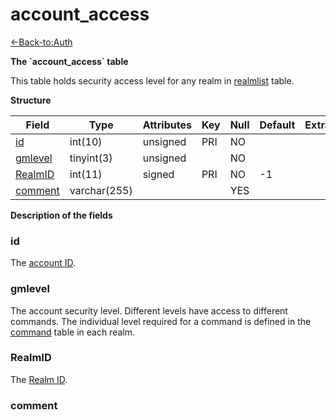 # account\_access

[<-Back-to:Auth](database-auth.md)

**The \`account\_access\` table**

This table holds security access level for any realm in [realmlist](realmlist) table.

**Structure**

| Field        | Type         | Attributes | Key | Null | Default | Extra | Comment |
|--------------|--------------|------------|-----|------|---------|-------|---------|
| [id][1]      | int(10)      | unsigned   | PRI | NO   |         |       |         |
| [gmlevel][2] | tinyint(3)   | unsigned   |     | NO   |         |       |         |
| [RealmID][3] | int(11)      | signed     | PRI | NO   | -1      |       |         |
| [comment][4] | varchar(255) |            |     | YES  |         |       |         |

[1]: #id
[2]: #gmlevel
[3]: #realmid
[4]: #comment

**Description of the fields**

### id

The [account ID](account#id).

### gmlevel

The account security level. Different levels have access to different commands. The individual level required for a command is defined in the [command](command) table in each realm.

### RealmID

The [Realm ID](realmlist#id).

### comment
